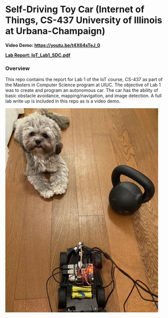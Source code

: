 # Self-Driving Toy Car (Internet of Things, CS-437 University of Illinois at Urbana-Champaign)

**Video Demo: https://youtu.be/t4X64sTeJ_0**

[**Lab Report: IoT_Lab1_SDC.pdf**](https://github.com/dixonliang/IOTSDCLAB1/blob/main/IoT_Lab1_SDC.pdf)

### Overview

This repo contains the report for Lab 1 of the IoT course, CS-437 as part of the Masters in Computer Science program at UIUC. The objective of Lab 1 was to create and program an autonomous car. The car has the ability of basic obstacle avoidance, mapping/navigation, and image detection. A full lab write up is included in this repo as is a video demo. 

![alt text](https://github.com/dixonliang/IOTSDCLAB1/blob/main/step1_picture.jpeg)

